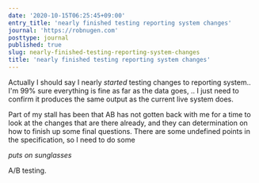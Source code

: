 ```yaml
---
date: '2020-10-15T06:25:45+09:00'
entry_title: 'nearly finished testing reporting system changes'
journal: 'https://robnugen.com'
posttype: journal
published: true
slug: nearly-finished-testing-reporting-system-changes
title: 'nearly finished testing reporting system changes'
---
```


Actually I should say I nearly *started* testing changes to reporting system..  I'm 99% sure everything is fine as far as the data goes, .. I just need to confirm it produces the same output as the current live system does.

Part of my stall has been that AB has not gotten back with me for a time to look at the changes that are there already, and they can determination on how to finish up some final questions.  There are some undefined points in the specification, so I need to do some

*puts on sunglasses*

A/B testing.


